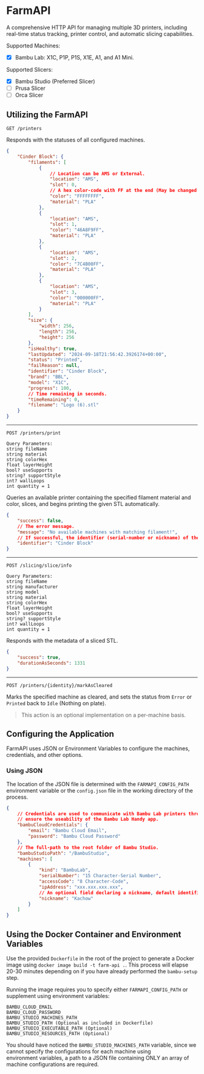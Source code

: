 # FarmAPI
A comprehensive HTTP API for managing multiple 3D printers, including real-time status tracking, printer control, and automatic slicing capabilities.

Supported Machines:
- [x] Bambu Lab: X1C, P1P, P1S, X1E, A1, and A1 Mini.

Supported Slicers:
- [x] Bambu Studio (Preferred Slicer)
- [ ] Prusa Slicer
- [ ] Orca Slicer 

## Utilizing the FarmAPI

```
GET /printers
```

Responds with the statuses of all configured machines.

```json
{
    "Cinder Block": {
        "filaments": [
            {
                // Location can be AMS or External.
                "location": "AMS",
                "slot": 0,
                // A hex color-code with FF at the end (May be changed in the future)
                "color": "FFFFFFFF",
                "material": "PLA"
            },
            {
                "location": "AMS",
                "slot": 1,
                "color": "46A8F9FF",
                "material": "PLA"
            },
            {
                "location": "AMS",
                "slot": 2,
                "color": "7C4B00FF",
                "material": "PLA"
            },
            {
                "location": "AMS",
                "slot": 3,
                "color": "000000FF",
                "material": "PLA"
            }
        ],
        "size": {
            "width": 256,
            "length": 256,
            "height": 256
        },
        "isHealthy": true,
        "lastUpdated": "2024-09-18T21:56:42.3926174+00:00",
        "status": "Printed",
        "failReason": null,
        "identifier": "Cinder Block",
        "brand": "BBL",
        "model": "X1C",
        "progress": 100,
        // Time remaining in seconds.
        "timeRemaining": 0,
        "filename": "Logo (6).stl"
    }
}
```

<hr/>

```
POST /printers/print

Query Parameters:
string fileName
string material
string colorHex
float layerHeight
bool? useSupports
string? supportStyle
int? wallLoops
int quantity = 1
```

Queries an available printer containing the specified filament material and color, slices, and begins printing the given STL automatically.

```json
{
    "success": false,
    // The error message.
    "message": "No available machines with matching filament!",
    // If successful, the identifier (serial-number or nickname) of the printer sent to.
    "identifier": "Cinder Block"
}
```

<hr/>

```
POST /slicing/slice/info

Query Parameters:
string fileName
string manufacturer
string model
string material
string colorHex
float layerHeight
bool? useSupports
string? supportStyle
int? wallLoops
int quantity = 1
```

Responds with the metadata of a sliced STL.

```json
{
    "success": true,
    "durationAsSeconds": 1331
}
```

<hr/>

```
POST /printers/{identity}/markAsCleared
```

Marks the specified machine as cleared, and sets the status from `Error` or `Printed` back to `Idle` (Nothing on plate).

> This action is an optional implementation on a per-machine basis.

## Configuring the Application

FarmAPI uses JSON or Environment Variables to configure the machines, credentials, and other options. 

### Using JSON

The location of the JSON file is determined with the `FARMAPI_CONFIG_PATH` environment variable or the `config.json` file in the working directory of the process.

```json
{
    // Credentials are used to communicate with Bambu Lab printers through Bambu Cloud instead of local to 
    // ensure the useability of the Bambu Lab Handy app.
    "bambuCloudCredentials": {
        "email": "Bambu Cloud Email",
        "password": "Bambu Cloud Password"
    },
    // The full-path to the root folder of Bambu Studio.
    "bambuStudioPath": "/BambuStudio",
    "machines": [
        {
            "kind": "BambuLab",
            "serialNumber": "15 Character-Serial Number",
            "accessCode": "8 Character-Code",
            "ipAddress": "xxx.xxx.xxx.xxx",
            // An optional field declaring a nickname, default identifier will be the serialNumber.
            "nickname": "Kachow"
        }
    ]
}
```

## Using the Docker Container and Environment Variables

Use the provided `Dockerfile` in the root of the project to generate a Docker image using `docker image build -t farm-api .`. This process will elapse 20-30 minutes depending on if you have already performed the `bambu-setup` step.

Running the image requires you to specify either `FARMAPI_CONFIG_PATH` or supplement using environment variables:
```
BAMBU_CLOUD_EMAIL
BAMBU_CLOUD_PASSWORD
BAMBU_STUDIO_MACHINES_PATH
BAMBU_STUDIO_PATH (Optional as included in Dockerfile)
BAMBU_STUDIO_EXECUTABLE_PATH (Optional)
BAMBU_STUDIO_RESOURCES_PATH (Optional)
```

You should have noticed the `BAMBU_STUDIO_MACHINES_PATH` variable, since we cannot specify the configurations for each machine using  
environment variables, a path to a JSON file containing ONLY an array of machine configurations are required.